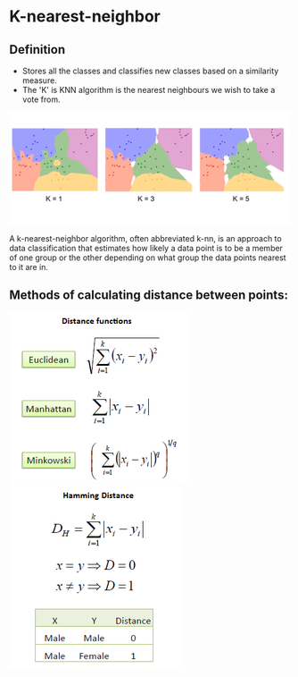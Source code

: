 # K-nearest-neighbor
## Definition
* Stores all the classes and classifies new classes based on a similarity measure.
* The 'K' is KNN algorithm is the nearest neighbours we wish to take a vote from.

<img src="knn.png?raw=true">


A k-nearest-neighbor algorithm, often abbreviated k-nn, is an approach to data classification that estimates how likely a data point is to be a member of one group or the other depending on what group the data points nearest to it are in.

## Methods of calculating distance between points:
<img src="KNN_similarity.png?raw=true">
<img src="KNN_hamming.png?raw=true">
